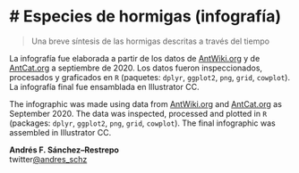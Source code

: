 # # Especies de hormigas (infografía)
> Una breve síntesis de las hormigas descritas a través del tiempo
 
La infografía fue elaborada a partir de los datos de [AntWiki.org](https://www.antwiki.org/wiki/Species_Accounts) y de [AntCat.org](https://antcat.org/) a septiembre de 2020. Los datos fueron inspeccionados, procesados y graficados en `R` (paquetes: `dplyr`, `ggplot2`, `png`, `grid`, `cowplot`). La infografía final fue ensamblada en Illustrator CC.

The infographic was made using data from [AntWiki.org](https://www.antwiki.org/wiki/Species_Accounts) and [AntCat.org](https://antcat.org/) as September 2020. The data was inspected, processed and plotted in `R` (packages: `dplyr`, `ggplot2`, `png`, `grid`, `cowplot`). The final infographic was assembled in Illustrator CC.


**Andrés F. Sánchez–Restrepo**  
twitter[@andres_schz](https://twitter.com/andres_schz)
